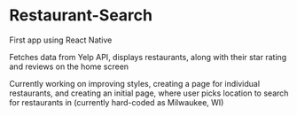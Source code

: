 # Restaurant-Search
First app using React Native

Fetches data from Yelp API, displays restaurants, along with their star rating and reviews on the home screen

Currently working on improving styles, creating a page for individual restaurants, and creating an initial page, where user picks location to search for restaurants in (currently hard-coded as Milwaukee, WI)
